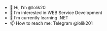 - 👋 Hi, I’m @lolik20
- 👀 I’m interested in WEB Service Development
- 🌱 I’m currently learning .NET 
- 📫 How to reach me: Telegram @lolik201

